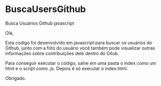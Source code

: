 # BuscaUsersGithub
Busca Usuários Github javascript

Olá,

Esta codigo foi desenvolvido em javascript para buscar os usuários do Github, junto com a foto do usuário você também pode visualizar outras informações sobre contribuições dele dentro do Gitub.

Para conseguir executar o código, salve em uma pasta o index como um html e o script como .js. Depois é só executar o index.html.

Obrigado.
